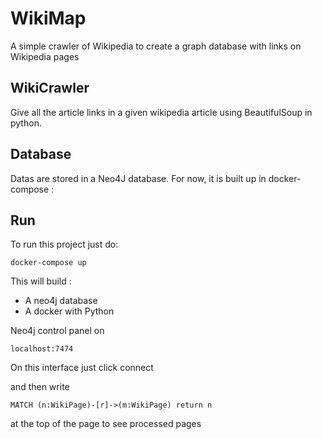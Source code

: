 # WikiMap
A simple crawler of Wikipedia to create a graph database with links on Wikipedia pages

## WikiCrawler
Give all the article links in a given wikipedia article using BeautifulSoup in python.

## Database

Datas are stored in a Neo4J database. For now, it is built up in docker-compose :

## Run
To run this project just do:

```
docker-compose up
```
This will build :
- A neo4j database
- A docker with Python

Neo4j control panel on
```
localhost:7474
```

On this interface just click connect

and then write 
```
MATCH (n:WikiPage)-[r]->(m:WikiPage) return n
```

at the top of the page to see processed pages 
